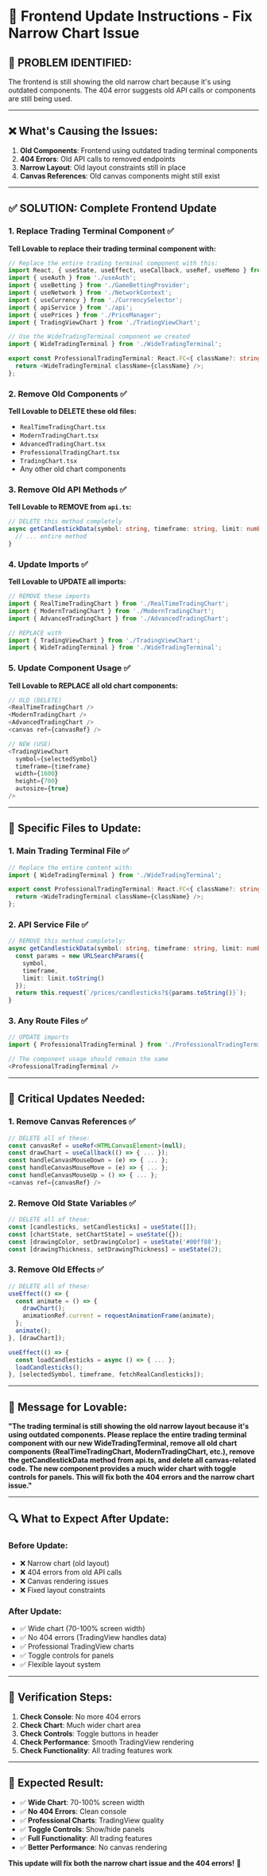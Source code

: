 # 🚨 Frontend Update Instructions - Fix Narrow Chart Issue

## 🎯 **PROBLEM IDENTIFIED:**

The frontend is still showing the old narrow chart because it's using outdated components. The 404 error suggests old API calls or components are still being used.

---

## ❌ **What's Causing the Issues:**

1. **Old Components**: Frontend using outdated trading terminal components
2. **404 Errors**: Old API calls to removed endpoints
3. **Narrow Layout**: Old layout constraints still in place
4. **Canvas References**: Old canvas components might still exist

---

## ✅ **SOLUTION: Complete Frontend Update**

### **1. Replace Trading Terminal Component** ✅

**Tell Lovable to replace their trading terminal component with:**

```typescript
// Replace the entire trading terminal component with this:
import React, { useState, useEffect, useCallback, useRef, useMemo } from 'react';
import { useAuth } from './useAuth';
import { useBetting } from './GameBettingProvider';
import { useNetwork } from './NetworkContext';
import { useCurrency } from './CurrencySelector';
import { apiService } from './api';
import { usePrices } from './PriceManager';
import { TradingViewChart } from './TradingViewChart';

// Use the WideTradingTerminal component we created
import { WideTradingTerminal } from './WideTradingTerminal';

export const ProfessionalTradingTerminal: React.FC<{ className?: string }> = ({ className = '' }) => {
  return <WideTradingTerminal className={className} />;
};
```

### **2. Remove Old Components** ✅

**Tell Lovable to DELETE these old files:**
- `RealTimeTradingChart.tsx`
- `ModernTradingChart.tsx`
- `AdvancedTradingChart.tsx`
- `ProfessionalTradingChart.tsx`
- `TradingChart.tsx`
- Any other old chart components

### **3. Remove Old API Methods** ✅

**Tell Lovable to REMOVE from `api.ts`:**
```typescript
// DELETE this method completely
async getCandlestickData(symbol: string, timeframe: string, limit: number = 100) {
  // ... entire method
}
```

### **4. Update Imports** ✅

**Tell Lovable to UPDATE all imports:**
```typescript
// REMOVE these imports
import { RealTimeTradingChart } from './RealTimeTradingChart';
import { ModernTradingChart } from './ModernTradingChart';
import { AdvancedTradingChart } from './AdvancedTradingChart';

// REPLACE with
import { TradingViewChart } from './TradingViewChart';
import { WideTradingTerminal } from './WideTradingTerminal';
```

### **5. Update Component Usage** ✅

**Tell Lovable to REPLACE all old chart components:**
```typescript
// OLD (DELETE)
<RealTimeTradingChart />
<ModernTradingChart />
<AdvancedTradingChart />
<canvas ref={canvasRef} />

// NEW (USE)
<TradingViewChart
  symbol={selectedSymbol}
  timeframe={timeframe}
  width={1600}
  height={700}
  autosize={true}
/>
```

---

## 🎯 **Specific Files to Update:**

### **1. Main Trading Terminal File** ✅
```typescript
// Replace the entire content with:
import { WideTradingTerminal } from './WideTradingTerminal';

export const ProfessionalTradingTerminal: React.FC<{ className?: string }> = ({ className = '' }) => {
  return <WideTradingTerminal className={className} />;
};
```

### **2. API Service File** ✅
```typescript
// REMOVE this method completely:
async getCandlestickData(symbol: string, timeframe: string, limit: number = 100) {
  const params = new URLSearchParams({
    symbol,
    timeframe,
    limit: limit.toString()
  });
  return this.request(`/prices/candlesticks?${params.toString()}`);
}
```

### **3. Any Route Files** ✅
```typescript
// UPDATE imports
import { ProfessionalTradingTerminal } from './ProfessionalTradingTerminal';

// The component usage should remain the same
<ProfessionalTradingTerminal />
```

---

## 🚨 **Critical Updates Needed:**

### **1. Remove Canvas References** ✅
```typescript
// DELETE all of these:
const canvasRef = useRef<HTMLCanvasElement>(null);
const drawChart = useCallback(() => { ... });
const handleCanvasMouseDown = (e) => { ... };
const handleCanvasMouseMove = (e) => { ... };
const handleCanvasMouseUp = () => { ... };
<canvas ref={canvasRef} />
```

### **2. Remove Old State Variables** ✅
```typescript
// DELETE all of these:
const [candlesticks, setCandlesticks] = useState([]);
const [chartState, setChartState] = useState({});
const [drawingColor, setDrawingColor] = useState('#00ff88');
const [drawingThickness, setDrawingThickness] = useState(2);
```

### **3. Remove Old Effects** ✅
```typescript
// DELETE all of these:
useEffect(() => {
  const animate = () => {
    drawChart();
    animationRef.current = requestAnimationFrame(animate);
  };
  animate();
}, [drawChart]);

useEffect(() => {
  const loadCandlesticks = async () => { ... };
  loadCandlesticks();
}, [selectedSymbol, timeframe, fetchRealCandlesticks]);
```

---

## 📝 **Message for Lovable:**

**"The trading terminal is still showing the old narrow layout because it's using outdated components. Please replace the entire trading terminal component with our new WideTradingTerminal, remove all old chart components (RealTimeTradingChart, ModernTradingChart, etc.), remove the getCandlestickData method from api.ts, and delete all canvas-related code. The new component provides a much wider chart with toggle controls for panels. This will fix both the 404 errors and the narrow chart issue."**

---

## 🔍 **What to Expect After Update:**

### **Before Update:**
- ❌ Narrow chart (old layout)
- ❌ 404 errors from old API calls
- ❌ Canvas rendering issues
- ❌ Fixed layout constraints

### **After Update:**
- ✅ Wide chart (70-100% screen width)
- ✅ No 404 errors (TradingView handles data)
- ✅ Professional TradingView charts
- ✅ Toggle controls for panels
- ✅ Flexible layout system

---

## 🎯 **Verification Steps:**

1. **Check Console**: No more 404 errors
2. **Check Chart**: Much wider chart area
3. **Check Controls**: Toggle buttons in header
4. **Check Performance**: Smooth TradingView rendering
5. **Check Functionality**: All trading features work

---

## 🚀 **Expected Result:**

- ✅ **Wide Chart**: 70-100% screen width
- ✅ **No 404 Errors**: Clean console
- ✅ **Professional Charts**: TradingView quality
- ✅ **Toggle Controls**: Show/hide panels
- ✅ **Full Functionality**: All trading features
- ✅ **Better Performance**: No canvas rendering

**This update will fix both the narrow chart issue and the 404 errors!** 🎯
